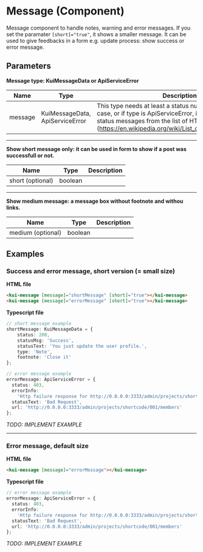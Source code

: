 # Message (Component)

Message component to handle notes, warning and error messages.
If you set the paramater `[short]="true"`, it shows a smaller message. 
It can be used to give feedbacks in a form e.g. update process: show success or error message.

## Parameters

**Message type: KuiMessageData or ApiServiceError**

Name | Type | Description
--- | --- | ---
message | KuiMessageData, ApiServiceError | This type needs at least a status number (0-511). In this case, or if type is ApiServiceError, it takes the default status messages from the list of HTTP status codes <br> (https://en.wikipedia.org/wiki/List_of_HTTP_status_codes)

<hr>

**Show short message only: it can be used in form to show if a post was successfull or not.**

Name | Type | Description
--- | --- | ---
short (optional) | boolean | 

<hr>

**Show medium message: a message box without footnote and withou links.**

Name | Type | Description
--- | --- | ---
medium (optional) | boolean | 

## Examples

### Success and error message, short version (= small size)

**HTML file**
```html
<kui-message [message]="shortMessage" [short]="true"></kui-message>
<kui-message [message]="errorMessage" [short]="true"></kui-message>
```

**Typescript file**
```ts
// short message example
shortMessage: KuiMessageData = {
    status: 200,
    statusMsg: 'Success',
    statusText: 'You just update the user profile.',
    type: 'Note',
    footnote: 'Close it'
};

// error message example
errorMessage: ApiServiceError = {
  status: 403,
  errorInfo:
    'Http failure response for http://0.0.0.0:3333/admin/projects/shortcode/001/members: 400 Bad Request',
  statusText: 'Bad Request',
  url: 'http://0.0.0.0:3333/admin/projects/shortcode/001/members'
};
```

*TODO: IMPLEMENT EXAMPLE*

<hr>

### Error message, default size

**HTML file**
```html
<kui-message [message]="errorMessage"></kui-message>
```

**Typescript file**
```ts
// error message example
errorMessage: ApiServiceError = {
  status: 403,
  errorInfo:
    'Http failure response for http://0.0.0.0:3333/admin/projects/shortcode/001/members: 400 Bad Request',
  statusText: 'Bad Request',
  url: 'http://0.0.0.0:3333/admin/projects/shortcode/001/members'
};
```
*TODO: IMPLEMENT EXAMPLE*
